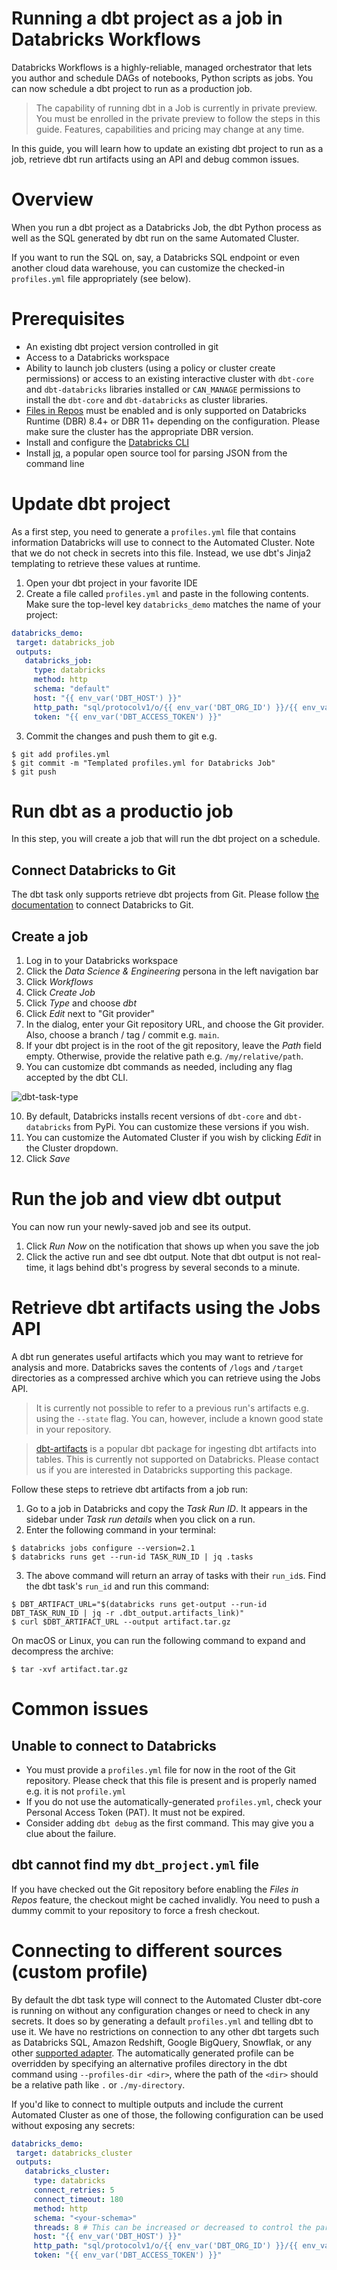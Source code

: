 # Running a dbt project as a job in Databricks Workflows

Databricks Workflows is a highly-reliable, managed orchestrator that lets you author and schedule DAGs of notebooks, Python scripts as jobs. You can now schedule a dbt project to run as a production job.

> The capability of running dbt in a Job is currently in private preview. You must be enrolled in the private preview to follow the steps in this guide. Features, capabilities and pricing may change at any time.

In this guide, you will learn how to update an existing dbt project to run as a job, retrieve dbt run artifacts using an API and debug common issues.

# Overview
When you run a dbt project as a Databricks Job, the dbt Python process as well as the SQL generated by dbt run on the same Automated Cluster.

If you want to run the SQL on, say, a Databricks SQL endpoint or even another cloud data warehouse, you can customize the checked-in `profiles.yml` file appropriately (see below).

# Prerequisites
- An existing dbt project version controlled in git
- Access to a Databricks workspace
- Ability to launch job clusters (using a policy or cluster create permissions) or access to an existing interactive cluster with `dbt-core` and `dbt-databricks` libraries installed or  `CAN_MANAGE` permissions to install the `dbt-core` and `dbt-databricks` as cluster libraries.
- [Files in Repos](https://docs.databricks.com/repos/index.html#enable-support-for-arbitrary-files-in-databricks-repos) must be enabled and is only supported on Databricks Runtime (DBR) 8.4+ or DBR 11+ depending on the configuration. Please make sure the cluster has the appropriate DBR version.
- Install and configure the [Databricks CLI](https://docs.databricks.com/dev-tools/cli/index.html)
- Install [jq](https://stedolan.github.io/jq/download/), a popular open source tool for parsing JSON from the command line

# Update dbt project

As a first step, you need to generate a `profiles.yml` file that contains information Databricks will use to connect to the Automated Cluster. Note that we do not check in secrets into this file. Instead, we use dbt's Jinja2 templating to retrieve these values at runtime.

1. Open your dbt project in your favorite IDE
2. Create a file called `profiles.yml` and paste in the following contents. Make sure the top-level key `databricks_demo` matches the name of your project:

```yaml
databricks_demo:
 target: databricks_job
 outputs:
   databricks_job:
     type: databricks
     method: http
     schema: "default"
     host: "{{ env_var('DBT_HOST') }}"
     http_path: "sql/protocolv1/o/{{ env_var('DBT_ORG_ID') }}/{{ env_var('DBT_CLUSTER_ID') }}"
     token: "{{ env_var('DBT_ACCESS_TOKEN') }}"
```
3. Commit the changes and push them to git e.g.

```nofmt
$ git add profiles.yml
$ git commit -m "Templated profiles.yml for Databricks Job"
$ git push
```

# Run dbt as a productio job
In this step, you will create a job that will run the dbt project on a schedule.

## Connect Databricks to Git
The dbt task only supports retrieve dbt projects from Git. Please follow [the documentation](https://docs.databricks.com/repos/index.html#configure-your-git-integration-with-databricks) to connect Databricks to Git.

## Create a job
1. Log in to your Databricks workspace 
2. Click the _Data Science & Engineering_ persona in the left navigation bar
3. Click _Workflows_
4. Click _Create Job_
5. Click _Type_ and choose _dbt_
6. Click _Edit_ next to "Git provider"
7. In the dialog, enter your Git repository URL, and choose the Git provider. Also, choose a branch / tag / commit e.g. `main`.
8. If your dbt project is in the root of the git repository, leave the _Path_ field empty. Otherwise, provide the relative path e.g. `/my/relative/path`.
9. You can customize dbt commands as needed, including any flag accepted by the dbt CLI.

![dbt-task-type](/docs/img/dbt-task-type.png)

10. By default, Databricks installs recent versions of `dbt-core` and `dbt-databricks` from PyPi. You can customize these versions if you wish.
11. You can customize the Automated Cluster if you wish by clicking _Edit_ in the Cluster dropdown.
12. Click _Save_

# Run the job and view dbt output
You can now run your newly-saved job and see its output.

1. Click _Run Now_ on the notification that shows up when you save the job
2. Click the active run and see dbt output. Note that dbt output is not real-time, it lags behind dbt's progress by several seconds to a minute.

# Retrieve dbt artifacts using the Jobs API
A dbt run generates useful artifacts which you may want to retrieve for analysis and more. Databricks saves the contents of `/logs` and `/target` directories as a compressed archive which you can retrieve using the Jobs API.

> It is currently not possible to refer to a previous run's artifacts e.g. using the `--state` flag. You can, however, include a known good state in your repository.

> [dbt-artifacts](https://github.com/brooklyn-data/dbt_artifacts) is a popular dbt package for ingesting dbt artifacts into tables. This is currently not supported on Databricks. Please contact us if you are interested in Databricks supporting this package.

Follow these steps to retrieve dbt artifacts from a job run:

1. Go to a job in Databricks and copy the _Task Run ID_. It appears in the sidebar under _Task run details_ when you click on a run.
2. Enter the following command in your terminal:

```nofmt
$ databricks jobs configure --version=2.1
$ databricks runs get --run-id TASK_RUN_ID | jq .tasks
```

3. The above command will return an array of tasks with their `run_id`s. Find the dbt task's `run_id` and run this command:

```nofmt
$ DBT_ARTIFACT_URL="$(databricks runs get-output --run-id DBT_TASK_RUN_ID | jq -r .dbt_output.artifacts_link)"
$ curl $DBT_ARTIFACT_URL --output artifact.tar.gz
```

On macOS or Linux, you can run the following command to expand and decompress the archive:

```nofmt
$ tar -xvf artifact.tar.gz
```

# Common issues
## Unable to connect to Databricks
- You must provide a `profiles.yml` file for now in the root of the Git repository. Please check that this file is present and is properly named e.g. it is not `profile.yml`
- If you do not use the automatically-generated `profiles.yml`, check your Personal Access Token (PAT). It must not be expired.
- Consider adding `dbt debug` as the first command. This may give you a clue about the failure.

## dbt cannot find my `dbt_project.yml` file
If you have checked out the Git repository before enabling the _Files in Repos_ feature, the checkout might be cached invalidly. You need to push a dummy commit to your repository to force a fresh checkout.

# Connecting to different sources (custom profile)
By default the dbt task type will connect to the Automated Cluster dbt-core is running on without any configuration changes or need to check in any secrets. It does so by generating a default `profiles.yml` and telling dbt to use it. We have no restrictions on connection to any other dbt targets such as Databricks SQL, Amazon Redshift, Google BigQuery, Snowflak, or any other [supported adapter](https://docs.getdbt.com/docs/available-adapters). The automatically generated profile can be overridden by specifying an alternative profiles directory in the dbt command using `--profiles-dir <dir>`, where the path of the `<dir>` should be a relative path like `.` or `./my-directory`.

If you'd like to connect to multiple outputs and include the current Automated Cluster as one of those, the following configuration can be used without exposing any secrets:
```yaml
databricks_demo:
 target: databricks_cluster
 outputs:
   databricks_cluster:
     type: databricks
     connect_retries: 5
     connect_timeout: 180
     method: http
     schema: "<your-schema>"
     threads: 8 # This can be increased or decreased to control the parallism
     host: "{{ env_var('DBT_HOST') }}"
     http_path: "sql/protocolv1/o/{{ env_var('DBT_ORG_ID') }}/{{ env_var('DBT_CLUSTER_ID') }}"
     token: "{{ env_var('DBT_ACCESS_TOKEN') }}"
```